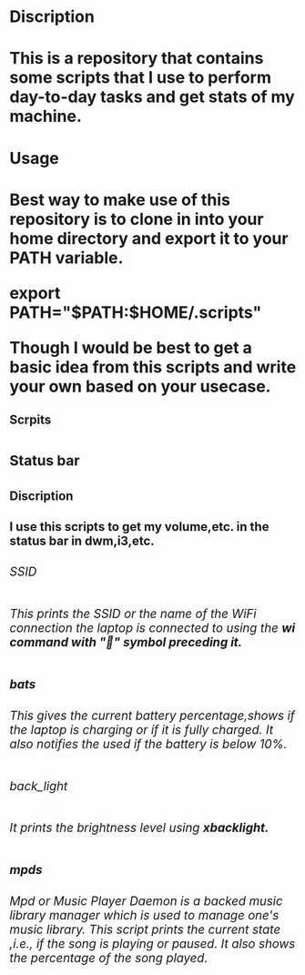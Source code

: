 <h1>Discription<h1>
<p>This is a repository that contains some scripts that I use to perform day-to-day tasks and get stats of my machine.<p>

<h1>Usage<h1>
<p>Best way to make use of this repository is to clone in into your home directory and export it to your PATH variable.<p>
<p><b>export PATH="$PATH:$HOME/.scripts"<b><p>
<p>Though I would be best to get a basic idea from this scripts and write your own based on your usecase.<p>

<h2>Scrpits<h2>
<h3>Status bar<h3>
<h4>Discription<h4>
<p>I use this scripts to get my volume,etc. in the status bar in dwm,i3,etc.<p>

<h6>SSID<h6>
<p>This prints the SSID or the name of the WiFi connection the laptop is connected to using the <b>wi<b> command with "📶" symbol preceding it.<p>

<h6>bats<h6>
<p>This gives the current battery percentage,shows if the laptop is charging or if it is fully charged. It also notifies the used if the battery is below 10%.<p>

<h6>back_light<h6>
<p>It prints the brightness level using <b>xbacklight<b>.<p>

<h6>mpds<h6>
<p>Mpd or Music Player Daemon is a backed music library manager which is used to manage one's music library. This script prints the current state ,i.e., if the song is playing or paused. It also shows the percentage of the song played.<p>

